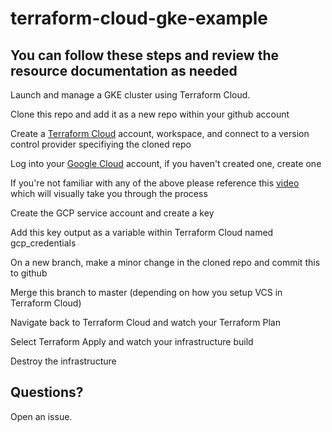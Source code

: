 # terraform-cloud-gke-example

## You can follow these steps and review the resource documentation as needed

Launch and manage a GKE cluster using Terraform Cloud.

Clone this repo and add it as a new repo within your github account

Create a [Terraform Cloud] account, workspace, and connect to a version control provider specifiying the cloned repo

Log into your [Google Cloud] account, if you haven't created one, create one

If you're not familiar with any of the above please reference this [video] which will visually take you through the process

Create the GCP service account and create a key

Add this key output as a variable within Terraform Cloud named gcp_credentials

On a new branch, make a minor change in the cloned repo and commit this to github

Merge this branch to master (depending on how you setup VCS in Terraform Cloud)
 
Navigate back to Terraform Cloud and watch your Terraform Plan

Select Terraform Apply and watch your infrastructure build

Destroy the infrastructure

## Questions?

Open an issue.

[Terraform Cloud]: https://www.terraform.io/docs/cloud/index.html
[Google Cloud]: https://cloud.google.com/
[video]: https://www.youtube.com/watch?v=5_DHR5wVVRo